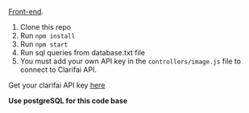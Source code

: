 [Front-end](https://github.com/sathvik987/face-detector-front-end).

1. Clone this repo
2. Run `npm install`
3. Run `npm start`
4. Run sql queries from database.txt file
5. You must add your own API key in the `controllers/image.js` file to connect to Clarifai API.

Get your clarifai API key [here](https://www.clarifai.com/)

**Use postgreSQL for this code base**
